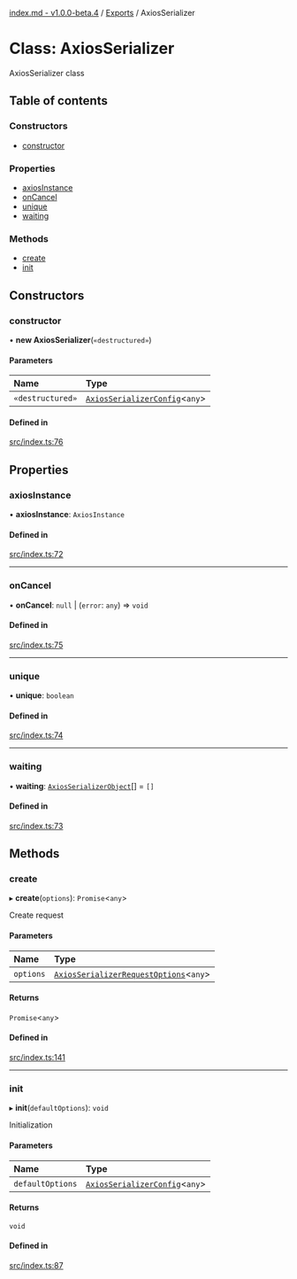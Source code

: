 [index.md - v1.0.0-beta.4](../README.md) / [Exports](../modules.md) / AxiosSerializer

# Class: AxiosSerializer

AxiosSerializer class

## Table of contents

### Constructors

- [constructor](AxiosSerializer.md#constructor)

### Properties

- [axiosInstance](AxiosSerializer.md#axiosinstance)
- [onCancel](AxiosSerializer.md#oncancel)
- [unique](AxiosSerializer.md#unique)
- [waiting](AxiosSerializer.md#waiting)

### Methods

- [create](AxiosSerializer.md#create)
- [init](AxiosSerializer.md#init)

## Constructors

### constructor

• **new AxiosSerializer**(`«destructured»`)

#### Parameters

| Name             | Type                                                                      |
| :--------------- | :------------------------------------------------------------------------ |
| `«destructured»` | [`AxiosSerializerConfig`](../interfaces/AxiosSerializerConfig.md)<`any`\> |

#### Defined in

[src/index.ts:76](https://github.com/saqqdy/axios-serializer/blob/188f473/src/index.ts#L76)

## Properties

### axiosInstance

• **axiosInstance**: `AxiosInstance`

#### Defined in

[src/index.ts:72](https://github.com/saqqdy/axios-serializer/blob/188f473/src/index.ts#L72)

---

### onCancel

• **onCancel**: `null` \| (`error`: `any`) => `void`

#### Defined in

[src/index.ts:75](https://github.com/saqqdy/axios-serializer/blob/188f473/src/index.ts#L75)

---

### unique

• **unique**: `boolean`

#### Defined in

[src/index.ts:74](https://github.com/saqqdy/axios-serializer/blob/188f473/src/index.ts#L74)

---

### waiting

• **waiting**: [`AxiosSerializerObject`](../interfaces/AxiosSerializerObject.md)[] = `[]`

#### Defined in

[src/index.ts:73](https://github.com/saqqdy/axios-serializer/blob/188f473/src/index.ts#L73)

## Methods

### create

▸ **create**(`options`): `Promise`<`any`\>

Create request

#### Parameters

| Name      | Type                                                                                      |
| :-------- | :---------------------------------------------------------------------------------------- |
| `options` | [`AxiosSerializerRequestOptions`](../interfaces/AxiosSerializerRequestOptions.md)<`any`\> |

#### Returns

`Promise`<`any`\>

#### Defined in

[src/index.ts:141](https://github.com/saqqdy/axios-serializer/blob/188f473/src/index.ts#L141)

---

### init

▸ **init**(`defaultOptions`): `void`

Initialization

#### Parameters

| Name             | Type                                                                      |
| :--------------- | :------------------------------------------------------------------------ |
| `defaultOptions` | [`AxiosSerializerConfig`](../interfaces/AxiosSerializerConfig.md)<`any`\> |

#### Returns

`void`

#### Defined in

[src/index.ts:87](https://github.com/saqqdy/axios-serializer/blob/188f473/src/index.ts#L87)
